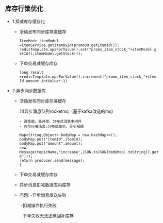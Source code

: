 ## 库存行锁优化

* 1.扣减库存缓存化

  - 活动发布同步库存进缓存

     `ItemMode itemModel =itemService.getItemById(promoDO.getItemId()); 
     redisTemplate.opsForValue().set("promo_item_stock_"+itemModel.getId(),itemModel.getStock()); `

  - 下单交易减缓存库存

     `long result =redisTemplate.opsForValue().increment("promo_item_stock_"+itemId.amount.intValue*-1)`

* 2.异步同步数据库

  * 活动发布同步库存进缓存

    (1)异步消息队列rocketmq（基于kafka改造的mq）

        - 高性能，高并发，分布式消息中间件
        - 典型应用场景:分布式事务，异步解耦

    ``` public SendResult asyncReduceStock(Integer itemId,Integer amount){
    Map<String,Object> bodyMap = new HashMap<>();
    bodyMap.put("itemId",itemId);
    bodyMap.put("amount",amount);
    new Message(topicName,"increase",JSON.toJSON(bodyMap).toString().getBytes(Charset.forName("UTF-8")));
    return producer.send(message);
    }
    
    ```

  * 下单交易减缓存库存

  * 异步消息扣减数据库内库存

  * 问题: -异步消息发送失败

    ​	  -扣减操作执行失败

    ​	  -下单失败无法正确回补库存

